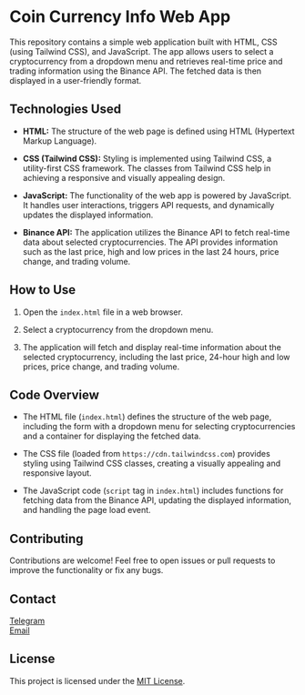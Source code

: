 # Coin Currency Info Web App

This repository contains a simple web application built with HTML, CSS (using Tailwind CSS), and JavaScript. The app allows users to select a cryptocurrency from a dropdown menu and retrieves real-time price and trading information using the Binance API. The fetched data is then displayed in a user-friendly format.

## Technologies Used

- **HTML:** The structure of the web page is defined using HTML (Hypertext Markup Language).

- **CSS (Tailwind CSS):** Styling is implemented using Tailwind CSS, a utility-first CSS framework. The classes from Tailwind CSS help in achieving a responsive and visually appealing design.

- **JavaScript:** The functionality of the web app is powered by JavaScript. It handles user interactions, triggers API requests, and dynamically updates the displayed information.

- **Binance API:** The application utilizes the Binance API to fetch real-time data about selected cryptocurrencies. The API provides information such as the last price, high and low prices in the last 24 hours, price change, and trading volume.

## How to Use

1. Open the `index.html` file in a web browser.

2. Select a cryptocurrency from the dropdown menu.

3. The application will fetch and display real-time information about the selected cryptocurrency, including the last price, 24-hour high and low prices, price change, and trading volume.

## Code Overview

- The HTML file (`index.html`) defines the structure of the web page, including the form with a dropdown menu for selecting cryptocurrencies and a container for displaying the fetched data.

- The CSS file (loaded from `https://cdn.tailwindcss.com`) provides styling using Tailwind CSS classes, creating a visually appealing and responsive layout.

- The JavaScript code (`script` tag in `index.html`) includes functions for fetching data from the Binance API, updating the displayed information, and handling the page load event.

## Contributing

Contributions are welcome! Feel free to open issues or pull requests to improve the functionality or fix any bugs.

## Contact

<a href="https://t.me/LampStack">Telegram</a><br>
<a href="mailto:xialop@outlook.com">Email</a>

## License

This project is licensed under the [MIT License](LICENSE).
